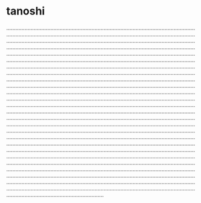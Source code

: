 # tanoshi
........................................................................................................................................................................................................................................................................................................................................................................................................................................................................................................................................................................................................................................................................................................................................................................................................................................................................................................................................................................................................................................................................................................................................................................................................................................................................................................................................................................................................................................................................................................................................................................................................................................................................................................................................................................................................................................................................................................................................................................................................................................................................................................................................................................................................................................................................................................................................................................................................................................................................................................................................................................................................................................................................................................................................................................................................................................................................................................................................................................................................................................................................................................................................................................................................................................................................................................................................................................................................................